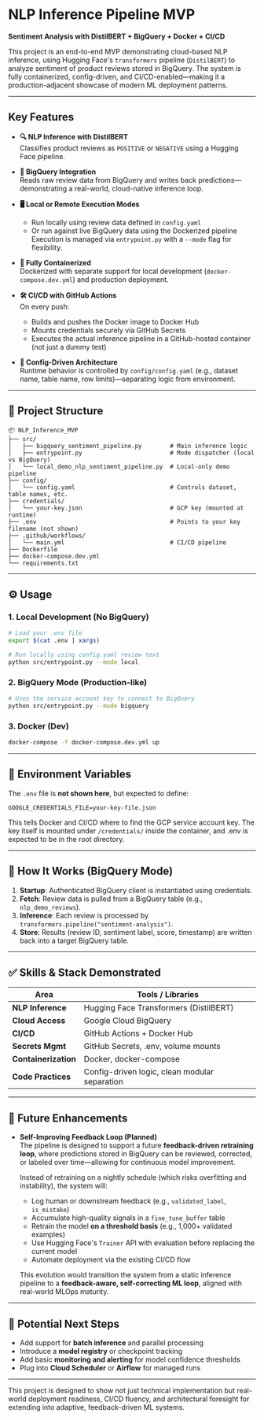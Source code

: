 # NLP Inference Pipeline MVP  
**Sentiment Analysis with DistilBERT + BigQuery + Docker + CI/CD**

This project is an end-to-end MVP demonstrating cloud-based NLP inference, using Hugging Face's `transformers` pipeline (`DistilBERT`) to analyze sentiment of product reviews stored in BigQuery. The system is fully containerized, config-driven, and CI/CD-enabled—making it a production-adjacent showcase of modern ML deployment patterns.

---

## Key Features

- **🔍 NLP Inference with DistilBERT**  
  Classifies product reviews as `POSITIVE` or `NEGATIVE` using a Hugging Face pipeline.

- **📡 BigQuery Integration**  
  Reads raw review data from BigQuery and writes back predictions—demonstrating a real-world, cloud-native inference loop.

- **🖥️ Local or Remote Execution Modes**  
  - Run locally using review data defined in `config.yaml`  
  - Or run against live BigQuery data using the Dockerized pipeline  
  Execution is managed via `entrypoint.py` with a `--mode` flag for flexibility.

- **🐳 Fully Containerized**  
  Dockerized with separate support for local development (`docker-compose.dev.yml`) and production deployment.

- **🛠 CI/CD with GitHub Actions**  
  On every push:
  - Builds and pushes the Docker image to Docker Hub
  - Mounts credentials securely via GitHub Secrets
  - Executes the actual inference pipeline in a GitHub-hosted container (not just a dummy test)

- **📁 Config-Driven Architecture**  
  Runtime behavior is controlled by `config/config.yaml` (e.g., dataset name, table name, row limits)—separating logic from environment.

---

## 📂 Project Structure

```
📦 NLP_Inference_MVP
├── src/
│   ├── bigquery_sentiment_pipeline.py        # Main inference logic
│   ├── entrypoint.py                         # Mode dispatcher (local vs BigQuery)
│   └── local_demo_nlp_sentiment_pipeline.py  # Local-only demo pipeline
├── config/
│   └── config.yaml                           # Controls dataset, table names, etc.
├── credentials/
│   └── your-key.json                         # GCP key (mounted at runtime)
├── .env                                      # Points to your key filename (not shown)
├── .github/workflows/
│   └── main.yml                              # CI/CD pipeline
├── Dockerfile
├── docker-compose.dev.yml
└── requirements.txt
```

---

## ⚙️ Usage

### 1. Local Development (No BigQuery)
```bash
# Load your .env file
export $(cat .env | xargs)

# Run locally using config.yaml review text
python src/entrypoint.py --mode local
```

### 2. BigQuery Mode (Production-like)
```bash
# Uses the service account key to connect to BigQuery
python src/entrypoint.py --mode bigquery
```

### 3. Docker (Dev)
```bash
docker-compose -f docker-compose.dev.yml up
```

---

## 🔐 Environment Variables

The `.env` file is **not shown here**, but expected to define:
```env
GOOGLE_CREDENTIALS_FILE=your-key-file.json
```

This tells Docker and CI/CD where to find the GCP service account key. The key itself is mounted under `/credentials/` inside the container, and .env is expected to be in the root directory.

---

## 🧪 How It Works (BigQuery Mode)

1. **Startup**: Authenticated BigQuery client is instantiated using credentials.
2. **Fetch**: Review data is pulled from a BigQuery table (e.g., `nlp_demo_reviews`).
3. **Inference**: Each review is processed by `transformers.pipeline("sentiment-analysis")`.
4. **Store**: Results (review ID, sentiment label, score, timestamp) are written back into a target BigQuery table.

---

## ✅ Skills & Stack Demonstrated

| Area               | Tools / Libraries |
|--------------------|-------------------|
| **NLP Inference**   | Hugging Face Transformers (DistilBERT) |
| **Cloud Access**    | Google Cloud BigQuery |
| **CI/CD**           | GitHub Actions + Docker Hub |
| **Secrets Mgmt**    | GitHub Secrets, .env, volume mounts |
| **Containerization**| Docker, docker-compose |
| **Code Practices**  | Config-driven logic, clean modular separation |

---

## 🔮 Future Enhancements

- **Self-Improving Feedback Loop (Planned)**  
  The pipeline is designed to support a future **feedback-driven retraining loop**, where predictions stored in BigQuery can be reviewed, corrected, or labeled over time—allowing for continuous model improvement.

  Instead of retraining on a nightly schedule (which risks overfitting and instability), the system will:
  - Log human or downstream feedback (e.g., `validated_label`, `is_mistake`)
  - Accumulate high-quality signals in a `fine_tune_buffer` table
  - Retrain the model **on a threshold basis** (e.g., 1,000+ validated examples)
  - Use Hugging Face's `Trainer` API with evaluation before replacing the current model
  - Automate deployment via the existing CI/CD flow

  This evolution would transition the system from a static inference pipeline to a **feedback-aware, self-correcting ML loop**, aligned with real-world MLOps maturity.

---

## 🧭 Potential Next Steps

- Add support for **batch inference** and parallel processing
- Introduce a **model registry** or checkpoint tracking
- Add basic **monitoring and alerting** for model confidence thresholds
- Plug into **Cloud Scheduler** or **Airflow** for managed runs

---

This project is designed to show not just technical implementation but real-world deployment readiness, CI/CD fluency, and architectural foresight for extending into adaptive, feedback-driven ML systems.